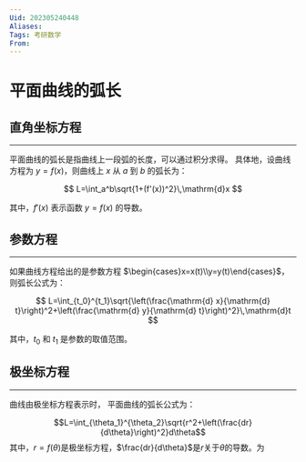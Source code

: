 ```yaml
---
Uid: 202305240448
Aliases: 
Tags: 考研数学  
From: 
---
```

# 平面曲线的弧长

## 直角坐标方程
---

平面曲线的弧长是指曲线上一段弧的长度，可以通过积分求得。
具体地，设曲线方程为 $y=f(x)$，则曲线上 $x$ 从 $a$ 到 $b$ 的弧长为：

$$ L=\int_a^b\sqrt{1+(f'(x))^2}\,\mathrm{d}x $$

其中，$f'(x)$ 表示函数 $y=f(x)$ 的导数。

## 参数方程
---

如果曲线方程给出的是参数方程 $\begin{cases}x=x(t)\\y=y(t)\end{cases}$，则弧长公式为：

$$ L=\int_{t_0}^{t_1}\sqrt{\left(\frac{\mathrm{d} x}{\mathrm{d} t}\right)^2+\left(\frac{\mathrm{d} y}{\mathrm{d} t}\right)^2}\,\mathrm{d}t $$

其中，$t_0$ 和 $t_1$ 是参数的取值范围。

## 极坐标方程
---

曲线由极坐标方程表示时， 平面曲线的弧长公式为：

$$L=\int_{\theta_1}^{\theta_2}\sqrt{r^2+\left(\frac{dr}{d\theta}\right)^2}d\theta$$
其中，$r=f(\theta)$是极坐标方程，$\frac{dr}{d\theta}$是$r$关于$\theta$的导数。为

